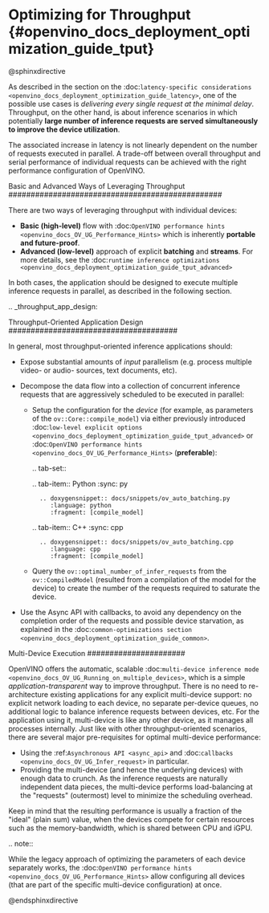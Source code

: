 # Optimizing for Throughput {#openvino_docs_deployment_optimization_guide_tput}

@sphinxdirective

As described in the section on the :doc:`latency-specific considerations <openvino_docs_deployment_optimization_guide_latency>`, one of the possible use cases is *delivering every single request at the minimal delay*.
Throughput, on the other hand, is about inference scenarios in which potentially **large number of inference requests are served simultaneously to improve the device utilization**.

The associated increase in latency is not linearly dependent on the number of requests executed in parallel.
A trade-off between overall throughput and serial performance of individual requests can be achieved with the right performance configuration of OpenVINO.

Basic and Advanced Ways of Leveraging Throughput
################################################

There are two ways of leveraging throughput with individual devices:

* **Basic (high-level)** flow with :doc:`OpenVINO performance hints <openvino_docs_OV_UG_Performance_Hints>` which is inherently **portable and future-proof**.
* **Advanced (low-level)** approach of explicit  **batching** and **streams**. For more details, see the :doc:`runtime inference optimizations <openvino_docs_deployment_optimization_guide_tput_advanced>`

In both cases, the application should be designed to execute multiple inference requests in parallel, as described in the following section.

.. _throughput_app_design:

Throughput-Oriented Application Design
######################################

In general, most throughput-oriented inference applications should:

* Expose substantial amounts of *input* parallelism (e.g. process multiple video- or audio- sources, text documents, etc).
* Decompose the data flow into a collection of concurrent inference requests that are aggressively scheduled to be executed in parallel:

  * Setup the configuration for the *device* (for example, as parameters of the ``ov::Core::compile_model``) via either previously introduced :doc:`low-level explicit options <openvino_docs_deployment_optimization_guide_tput_advanced>` or :doc:`OpenVINO performance hints <openvino_docs_OV_UG_Performance_Hints>` (**preferable**):
    
    .. tab-set::
 
       .. tab-item:: Python
          :sync: py
    
          .. doxygensnippet:: docs/snippets/ov_auto_batching.py
             :language: python
             :fragment: [compile_model]
    
       .. tab-item:: C++
          :sync: cpp
    
          .. doxygensnippet:: docs/snippets/ov_auto_batching.cpp
             :language: cpp
             :fragment: [compile_model]

  * Query the ``ov::optimal_number_of_infer_requests`` from the ``ov::CompiledModel`` (resulted from a compilation of the model for the device) to create the number of the requests required to saturate the device.

* Use the Async API with callbacks, to avoid any dependency on the completion order of the requests and possible device starvation, as explained in the :doc:`common-optimizations section <openvino_docs_deployment_optimization_guide_common>`.

Multi-Device Execution
######################

OpenVINO offers the automatic, scalable :doc:`multi-device inference mode <openvino_docs_OV_UG_Running_on_multiple_devices>`, which is a simple *application-transparent* way to improve throughput. There is no need to re-architecture existing applications for any explicit multi-device support: no explicit network loading to each device, no separate per-device queues, no additional logic to balance inference requests between devices, etc. For the application using it, multi-device is like any other device, as it manages all processes internally.
Just like with other throughput-oriented scenarios, there are several major pre-requisites for optimal multi-device performance:

* Using the :ref:`Asynchronous API <async_api>` and :doc:`callbacks <openvino_docs_OV_UG_Infer_request>` in particular.
* Providing the multi-device (and hence the underlying devices) with enough data to crunch. As the inference requests are naturally independent data pieces, the multi-device performs load-balancing at the "requests" (outermost) level to minimize the scheduling overhead.

Keep in mind that the resulting performance is usually a fraction of the "ideal" (plain sum) value, when the devices compete for certain resources such as the memory-bandwidth, which is shared between CPU and iGPU.

.. note::

   While the legacy approach of optimizing the parameters of each device separately works, the :doc:`OpenVINO performance hints <openvino_docs_OV_UG_Performance_Hints>` allow configuring all devices (that are part of the specific multi-device configuration) at once.

@endsphinxdirective
